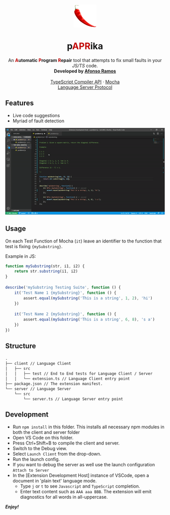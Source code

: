 <p align="center">
  <img src="pAPRika\assets\pAPRika.png" alt="Webwire logo" width="72" height="72">
</p>
<h1 align="center">
  <b>p<span style="color:#c10301">APR</span>ika</b>
</h1>
<p align="center">
  An <b><span style="color:#c10301">A</span>utomatic <span style="color:#c10301">P</span>rogram <span style="color:#c10301">R</span>epair</b> tool that attempts to fix small faults in your <i>JS/TS</i> code.
  <br>
  <strong>Developed by <a href="https://github.com/afonsojramos">Afonso Ramos</a></strong>

  <br>
  <br>
  <a href="https://github.com/microsoft/TypeScript/wiki/Using-the-Compiler-API">TypeScript Compiler API</a>
  ·
  <a href="https://mochajs.org/">Mocha</a>
  <br>
  <a href="https://microsoft.github.io/language-server-protocol/">Language Server Protocol</a>
</p>

## Features

-   Live code suggestions
-   Myriad of fault detection

![pAPRika v0.0.1](pAPRika/assets/pAPRika-v0.1.gif)

## Usage

On each Test Function of Mocha (`it`) leave an identifier to the function that test is fixing `{mySubstring}`.

Example in JS:

```js
function mySubstring(str, i1, i2) {
	return str.substring(i1, i2)
}

describe('mySubstring Testing Suite', function () {
	it('Test Name 1 {mySubstring}', function () {
		assert.equal(mySubstring('This is a string', 1, 2), 'hi')
	})

	it('Test Name 2 {mySubstring}', function () {
		assert.equal(mySubstring('This is a string', 6, 8), 's a')
	})
})
```

## Structure

```
.
├── client // Language Client
│   ├── src
│   │   ├── test // End to End tests for Language Client / Server
│   │   └── extension.ts // Language Client entry point
├── package.json // The extension manifest.
└── server // Language Server
    └── src
        └── server.ts // Language Server entry point
```

<!-- ## Extension Settings

Include if your extension adds any VS Code settings through the `contributes.configuration` extension point.

For example:

This extension contributes the following settings:

-   `myExtension.enable`: enable/disable this extension
-   `myExtension.thing`: set to `blah` to do something
 -->

## Development

-   Run `npm install` in this folder. This installs all necessary npm modules in both the client and server folder
-   Open VS Code on this folder.
-   Press Ctrl+Shift+B to compile the client and server.
-   Switch to the Debug view.
-   Select `Launch Client` from the drop-down.
-   Run the launch config.
-   If you want to debug the server as well use the launch configuration `Attach to Server`
-   In the [Extension Development Host] instance of VSCode, open a document in 'plain text' language mode.
    -   Type `j` or `t` to see `Javascript` and `TypeScript` completion.
    -   Enter text content such as `AAA aaa BBB`. The extension will emit diagnostics for all words in all-uppercase.

**_Enjoy!_**

